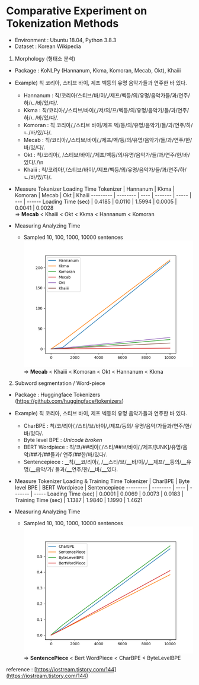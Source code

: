 # Comparative Experiment on Tokenization Methods
* Environment : Ubuntu 18.04, Python 3.8.3
* Dataset : Korean Wikipedia

1) Morphology (형태소 분석)
* Package : KoNLPy (Hannanum, Kkma, Komoran, Mecab, Okt), Khaiii


* Example) 칙 코리아, 스티브 바이, 제프 벡등의 유명 음악가들과 연주한 바 있다.
    * Hannanum : 칙/코리아/스티브/바/이/,/제프/벡등/의/유명/음악가들/과/연주/하/ㄴ/바/있/다/.
    * Kkma : 칙/코리아/,/스티브/바이/,/저/의/프/벡등/의/유명/음악가/들/과/연주/하/ㄴ/바/있/다/.
    * Komoran : 칙 코리아/,/스티브 바이/제프 벡/등/의/유명/음악가/들/과/연주/하/ㄴ/바/있/다/.
    * Mecab : 칙/코리아/,/스티브/바이/,/제프/벡/등/의/유명/음악가/들/과/연주/한/바/있/다/.
    * Okt : 칙/코리아/, /스티브/바이/,/제프/벡등/의/유명/음악가/들/과/연주/한/바/있다/./\n
    * Khaiii : 칙/코리아/,/스티브/바이/,/제프/벡등/의/유명/음악가/들/과/연주/하/ㄴ/바/있/다/.


* Measure Tokenizer Loading Time
    Tokenizer | Hannanum | Kkma | Komoran | Mecab | Okt | Khaiii
    --------- | -------- | ---- | ------- | ----- | --- | ------
    Loading Time (sec) | 0.4185 | 0.0110 | 1.5994 | 0.0005 | 0.0041 | 0.0028  
    =>  **Mecab** < Khaiii < Okt < Kkma < Hannanum < Komoran


* Measuring Analyzing Time
    * Sampled 10, 100, 1000, 10000 sentences
    ![morph_result](./morph_result.png)  
=> **Mecab** < Khaiii < Komoran < Okt < Hannanum < Kkma 

2) Subword segmentation / Word-piece
* Package : Huggingface Tokenizers (https://github.com/huggingface/tokenizers)


* Example) 칙 코리아, 스티브 바이, 제프 벡등의 유명 음악가들과 연주한 바 있다.
    * CharBPE : 칙</w>/코/리아</w>/,</w>/스티/브</w>/바이</w>/,</w>/제프</w>/등의</w>/ 유명</w>/음악/가들과</w>/연주/한</w>/바</w>/있다</w>/.</w>
    * Byte level BPE : *Unicode broken*
    * BERT Wordpiece : 칙/코/##리아/,/스티/##브/바이/,/제프/[UNK]/유명/음악/##가/##들과/  연주/##한/바/있다/.
    * Sentencepiece : ▁칙/▁코/리아/, /▁스티/브/▁바/이/,/▁제프/▁등의/▁유명/▁음악/가/  들과/▁연주/한/▁바/▁있다.



* Measure Tokenizer Loading & Training Time
    Tokenizer | CharBPE | Byte level BPE | BERT Wordpiece | Sentencepiece
    --------- | -------- | ---- | ------- | -----
    Loading Time (sec) | 0.0001 | 0.0069 | 0.0073 | 0.0183 | 
    Training Time (sec) | 1.1387 | 1.9840 | 1.1990 | 1.4621


* Measuring Analyzing Time
    * Sampled 10, 100, 1000, 10000 sentences
    ![morph_result](./subword_result.png)  
=> **SentencePiece** < Bert WordPiece < CharBPE < ByteLevelBPE

reference : 
[https://iostream.tistory.com/144](https://iostream.tistory.com/144)